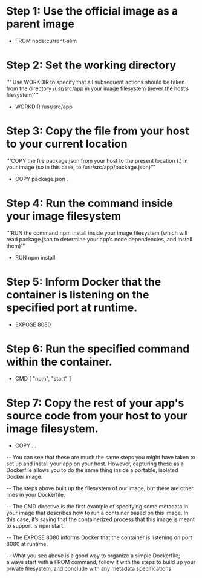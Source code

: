 # Step 1: Use the official image as a parent image
- FROM node:current-slim

# Step 2: Set the working directory
''' Use WORKDIR to specify that all subsequent actions should be taken from the 
    directory /usr/src/app in your image filesystem (never the host’s filesystem)'''
- WORKDIR /usr/src/app


# Step 3: Copy the file from your host to your current location
'''COPY the file package.json from your host to the present location (.) in your image (so in this case, to /usr/src/app/package.json)'''
  - COPY package.json .

# Step 4: Run the command inside your image filesystem
'''RUN the command npm install inside your image filesystem 
   (which will read package.json to determine your app’s node dependencies, and install them)'''
  - RUN npm install

# Step 5: Inform Docker that the container is listening on the specified port at runtime.
  - EXPOSE 8080

# Step 6: Run the specified command within the container.
  - CMD [ "npm", "start" ]

# Step 7: Copy the rest of your app's source code from your host to your image filesystem.
  - COPY . .
      
    
 
-- You can see that these are much the same steps you might have taken to set up and install your app on your host. 
   However, capturing these as a Dockerfile allows you to do the same thing inside a portable, isolated Docker image.

-- The steps above built up the filesystem of our image, but there are other lines in your Dockerfile.

-- The CMD directive is the first example of specifying some metadata in your image that describes how to run a container 
   based on this image. In this case, it’s saying that the containerized process that this image is meant to support is npm start.

-- The EXPOSE 8080 informs Docker that the container is listening on port 8080 at runtime.

-- What you see above is a good way to organize a simple Dockerfile; always start with a FROM command, 
   follow it with the steps to build up your private filesystem, and conclude with any metadata specifications. 

